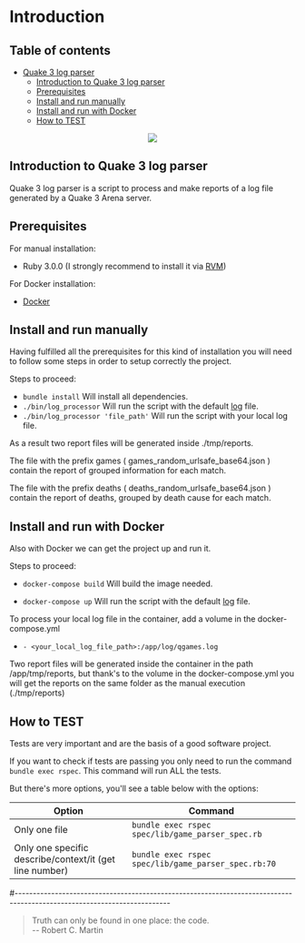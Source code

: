 # Introduction

## Table of contents


* [Quake 3 log parser](#Quake-3-log-parser)
    * [Introduction to Quake 3 log parser](#introduction-to-quake-3-log-parser)
    * [Prerequisites](#prerequisites)
    * [Install and run manually](#install-and-run-manually)
    * [Install and run with Docker](#install-and-run-with-docker)
    * [How to TEST](#how-to-test)

<p align="center">
  <p align="center">
    <img src="https://img.shields.io/badge/ruby-3.0.0-ruby.svg?longCache=true&style=flat&label=ruby&logo=ruby"/>
  </p>
</p>

## Introduction to Quake 3 log parser

Quake 3 log parser is a script to process and make reports of a log file generated by a Quake 3 Arena server.

## Prerequisites
For manual installation:
* Ruby 3.0.0 (I strongly recommend to install it via [RVM](https://rvm.io/rvm/install))

For Docker installation:
* [Docker](https://www.docker.com/products/docker-desktop)

## Install and run manually

Having fulfilled all the prerequisites for this kind of installation you will need to follow some steps in order to setup correctly the project.

Steps to proceed:
* ```bundle install``` Will install all dependencies.
* ```./bin/log_processor``` Will run the script with the default [log](https://gist.github.com/cloudwalk-tests/be1b636e58abff14088c8b5309f575d8) file.
* ```./bin/log_processor 'file_path'``` Will run the script with your local log file.

As a result two report files will be generated inside ./tmp/reports.

The file with the prefix games ( games_random_urlsafe_base64.json ) contain the report of grouped information for each match.

The file with the prefix deaths ( deaths_random_urlsafe_base64.json ) contain the report of deaths, grouped by death cause for each match.
 
## Install and run with Docker

Also with Docker we can get the project up and run it.

Steps to proceed:
* ```docker-compose build``` Will build the image needed.

* ```docker-compose up``` Will run the script with the default [log](https://gist.github.com/cloudwalk-tests/be1b636e58abff14088c8b5309f575d8) file.

To process your local log file in the container, add a volume in the docker-compose.yml
* ```- <your_local_log_file_path>:/app/log/qgames.log```

Two report files will be generated inside the container in the path /app/tmp/reports, but thank's to the volume in the docker-compose.yml you will get the reports on the same folder as the manual execution (./tmp/reports) 

## How to TEST

Tests are very important and are the basis of a good software project.

If you want to check if tests are passing you only need to run the command ```bundle exec rspec```. This command will run ALL the tests.

But there's more options, you'll see a table below with the options:

| Option                                                    | Command                                                           |
|-----------------------------------------------------------|-------------------------------------------------------------------|
| Only one file                                             | ```bundle exec rspec spec/lib/game_parser_spec.rb```     |
| Only one specific describe/context/it (get line number)   | ```bundle exec rspec spec/lib/game_parser_spec.rb:70``` |

#------------------------------------------------------------------------------------------------------------------------

> Truth can only be found in one place: the code. <br/>
> -- Robert C. Martin
